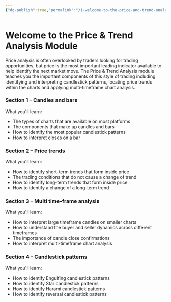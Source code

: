 ```yaml
---
{"dg-publish":true,"permalink":"/1-welcome-to-the-price-and-trend-analysis-module/","tags":["gardenEntry"]}
---
```


# **Welcome to the Price & Trend Analysis Module**

Price analysis is often overlooked by traders looking for trading opportunities, but price is the most important leading indicator available to help identify the next market move. The Price & Trend Analysis module teaches you the important components of this style of trading including identifying and interpreting candlestick patterns, locating price trends within the charts and applying multi-timeframe chart analysis.

### Section 1 – Candles and bars

What you'll learn:

-   The types of charts that are available on most platforms
-   The components that make up candles and bars
-   How to identify the most popular candlestick patterns
-   How to interpret closes on a bar

### Section 2 – Price trends

What you'll learn:

-   How to identify short-term trends that form inside price
-   The trading conditions that do not cause a change of trend
-   How to identify long-term trends that form inside price
-   How to identify a change of a long-term trend

### Section 3 – Multi time-frame analysis

What you'll learn:

-   How to interpret large timeframe candles on smaller charts
-   How to understand the buyer and seller dynamics across different timeframes
-   The importance of candle close confirmations
-   How to interpret multi-timeframe chart analysis

### Section 4 - Candlestick patterns

What you'll learn:

-   How to identify Engulfing candlestick patterns
-   How to identify Star candlestick patterns
-   How to identify Harami candlestick patterns
-   How to identify reversal candlestick patterns